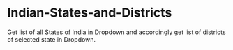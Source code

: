 # Indian-States-and-Districts

Get list of all States of India in Dropdown and accordingly get list of districts of selected state in Dropdown.
